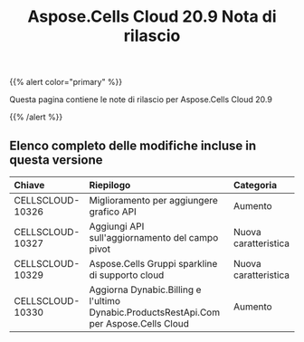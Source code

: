 ﻿---
title: Aspose.Cells Cloud 20.9 Nota di rilascio
second_title: Aspose.Cells Cloud Documen
type: docs
url: /it/aspose-cells-cloud-20-9-release-notes/
description: Aspose.Cells Cloud supporta Excel per creare, convertire, unire, dividere, proteggere, operare su oggetti interni e così via
weight: 10
---
{{% alert color="primary" %}} 

Questa pagina contiene le note di rilascio per Aspose.Cells Cloud 20.9

{{% /alert %}} 
## **Elenco completo delle modifiche incluse in questa versione**

|**Chiave**|**Riepilogo**|**Categoria**|
|:- |:- |:- |
|CELLSCLOUD-10326|Miglioramento per aggiungere grafico API|Aumento|
|CELLSCLOUD-10327|Aggiungi API sull'aggiornamento del campo pivot|Nuova caratteristica|
|CELLSCLOUD-10329|Aspose.Cells Gruppi sparkline di supporto cloud|Nuova caratteristica|
|CELLSCLOUD-10330|Aggiorna Dynabic.Billing e l'ultimo Dynabic.ProductsRestApi.Com per Aspose.Cells Cloud|Aumento|

